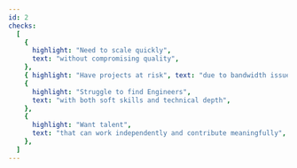 ```yaml
---
id: 2
checks:
  [
    {
      highlight: "Need to scale quickly",
      text: "without compromising quality",
    },
    { highlight: "Have projects at risk", text: "due to bandwidth issues" },
    {
      highlight: "Struggle to find Engineers",
      text: "with both soft skills and technical depth",
    },
    {
      highlight: "Want talent",
      text: "that can work independently and contribute meaningfully",
    },
  ]
---
```

